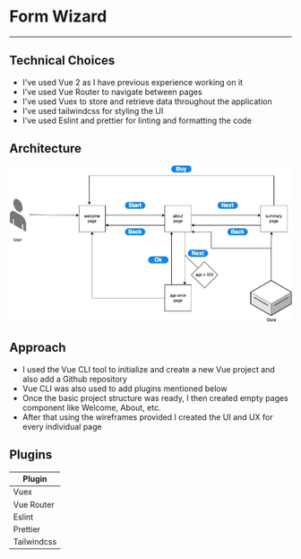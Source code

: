 # Form Wizard

---

## Technical Choices

- I've used Vue 2 as I have previous experience working on it
- I've used Vue Router to navigate between pages
- I've used Vuex to store and retrieve data throughout the application
- I've used tailwindcss for styling the UI
- I've used Eslint and prettier for linting and formatting the code

## Architecture

![Architecture](Architecture.jpg)

## Approach

- I used the Vue CLI tool to initialize and create a new Vue project and also add a Github repository
- Vue CLI was also used to add plugins mentioned below
- Once the basic project structure was ready, I then created empty pages component like Welcome, About, etc.
- After that using the wireframes provided I created the UI and UX for every individual page

## Plugins

| Plugin      |
| ----------- |
| Vuex        |
| Vue Router  |
| Eslint      |
| Prettier    |
| Tailwindcss |
